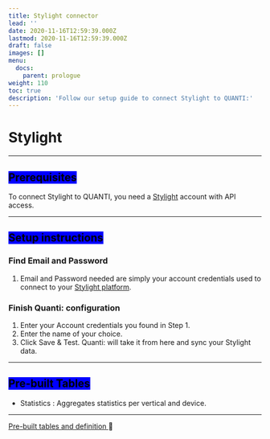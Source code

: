 ```yaml
---
title: Stylight connector
lead: ''
date: 2020-11-16T12:59:39.000Z
lastmod: 2020-11-16T12:59:39.000Z
draft: false
images: []
menu:
  docs:
    parent: prologue
weight: 110
toc: true
description: 'Follow our setup guide to connect Stylight to QUANTI:'
---
```


# Stylight

***

## <mark style="background-color:blue;">Prerequisites</mark>

To connect Stylight to QUANTI, you need a [Stylight](https://partner.stylight.com/?utm_source=quanti.io\&utm_medium=partnership) account with API access.

***

## <mark style="background-color:blue;">Setup instructions</mark>

### Find Email and Password

1. Email and Password needed are simply your account credentials used to connect to your [Stylight platform](https://partner.stylight.net/login).

### Finish Quanti: configuration

1. Enter your Account credentials you found in Step 1.
2. Enter the name of your choice.
3. Click Save & Test. Quanti: will take it from here and sync your Stylight data.

***

## <mark style="background-color:blue;">Pre-built Tables</mark>

* Statistics : Aggregates statistics per vertical and device.

***

[Pre-built tables and definition ](https://dbdiagram.io/e/65577c543be149578735ccf9/65cf2b18ac844320ae4a3ed6):link:[ ](https://dbdiagram.io/e/65c0ca08ac844320ae7740d3/67a5e256263d6cf9a06049b8)
